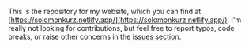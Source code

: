 This is the repository for my website, which you can find at [https://solomonkurz.netlify.app/](https://solomonkurz.netlify.app/). I'm really not looking for contributions, but feel free to report typos, code breaks, or raise other concerns in the [issues section](https://github.com/ASKurz/blogdown/issues). 

